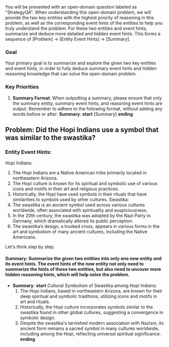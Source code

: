 <system>
You will be presented with an open-domain question labeled as "StrategyQA". When understanding this open-domain problem, we will provide the two key entities with the highest priority of reasoning in this problem, as well as the corresponding event hints of the entities to help you truly understand the problem. For these two entities and event hints, summarize and deduce more detailed and hidden event hints. This forms a sequence of [Problem] -> [Entity Event Hints] -> [Summary].

### Goal
Your primary goal is to summarize and explore the given two key entities and event hints, in order to fully deduce summary event hints and hidden reasoning knowledge that can solve the open-domain problem.

### Key Priorities
1. **Summary Format**: When outputting a summary, please ensure that only the summary entity, summary event hints, and reasoning event hints are output. Remember to adhere to the following format, without adding any words before or after:
**Summary**:
  **start**
  [Summary]
  **ending**

</system>

## Problem: Did the Hopi Indians use a symbol that was similar to the swastika?

### Entity Event Hints:
Hopi Indians:
1. The Hopi Indians are a Native American tribe primarily located in northeastern Arizona.
2. The Hopi culture is known for its spiritual and symbolic use of various icons and motifs in their art and religious practices.
3. Historically, the Hopi have used symbols in their rituals that have similarities to symbols used by other cultures.
Swastika:
1. The swastika is an ancient symbol used across various cultures worldwide, often associated with spirituality and auspiciousness.
2. In the 20th century, the swastika was adopted by the Nazi Party in Germany, which dramatically altered its public perception.
3. The swastika’s design, a hooked cross, appears in various forms in the art and symbolism of many ancient cultures, including the Native Americans.


Let's think step by step.

#### Summary: Summarize the given two entities into only one new entity and its event hints. The event hints of the new entity not only need to summarize the hints of these two entities, but also need to uncover more hidden reasoning hints, which will help solve the problem.
- **Summary**:
  **start**
  Cultural Symbolism of Swastika among Hopi Indians:
  1. The Hopi Indians, based in northeastern Arizona, are known for their deep spiritual and symbolic traditions, utilizing icons and motifs in art and rituals.
  2. Historically, the Hopi culture incorporates symbols similar to the swastika found in other global cultures, suggesting a convergence in symbolic design.
  3. Despite the swastika's tarnished modern association with Nazism, its ancient form remains a sacred symbol in many cultures worldwide, including among the Hopi, reflecting universal spiritual significance.
  **ending**